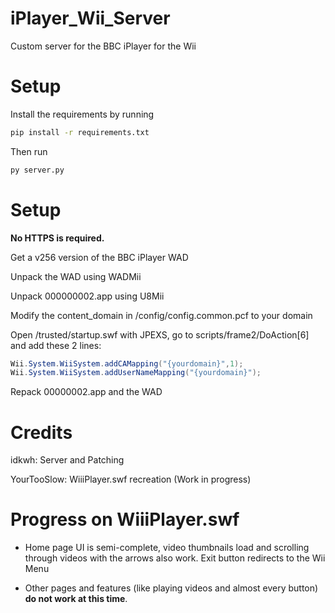 # iPlayer_Wii_Server
Custom server for the BBC iPlayer for the Wii

# Setup

Install the requirements by running

```cmd
pip install -r requirements.txt
```

Then run

```cmd
py server.py
```

# Setup
**No HTTPS is required.**

Get a v256 version of the BBC iPlayer WAD

Unpack the WAD using WADMii

Unpack 000000002.app using U8Mii

Modify the content_domain in /config/config.common.pcf to your domain

Open /trusted/startup.swf with JPEXS, go to scripts/frame2/DoAction\[6\] and add these 2 lines:

```as
Wii.System.WiiSystem.addCAMapping("{yourdomain}",1);
Wii.System.WiiSystem.addUserNameMapping("{yourdomain}");
```

Repack 00000002.app and the WAD

# Credits

idkwh: Server and Patching

YourTooSlow: WiiiPlayer.swf recreation (Work in progress)

# Progress on WiiiPlayer.swf

- Home page UI is semi-complete, video thumbnails load and scrolling through videos with the arrows also work. Exit button redirects to the Wii Menu

- Other pages and features (like playing videos and almost every button) **do not work at this time**.
